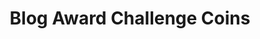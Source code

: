 ---
layout: project
title: "Blog Award Challenge Coins"
featured-image: "azavea-employee-gifts/2018-challenge-coins/azavea-challenge-coins.png"
featured-alt: "Three challenge coins showing the back and "
featured-bg: "#d4fdd1"
excerpt: Graphic design for employee gifts.
---